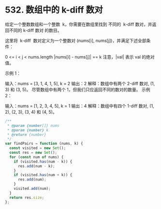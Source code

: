 # 532. 数组中的 k-diff 数对

给定一个整数数组和一个整数  k，你需要在数组里找到 不同的  k-diff 数对，并返回不同的 k-diff 数对 的数目。

这里将  k-diff  数对定义为一个整数对 (nums[i], nums[j])，并满足下述全部条件：

0 <= i < j < nums.length
|nums[i] - nums[j]| == k
注意，|val| 表示 val 的绝对值。

示例 1：

输入：nums = [3, 1, 4, 1, 5], k = 2
输出：2
解释：数组中有两个 2-diff 数对, (1, 3) 和 (3, 5)。
尽管数组中有两个 1，但我们只应返回不同的数对的数量。
示例 2：

输入：nums = [1, 2, 3, 4, 5], k = 1
输出：4
解释：数组中有四个 1-diff 数对, (1, 2), (2, 3), (3, 4) 和 (4, 5)。

```js
/**
 * @param {number[]} nums
 * @param {number} k
 * @return {number}
 */
var findPairs = function (nums, k) {
  const visited = new Set();
  const res = new Set();
  for (const num of nums) {
    if (visited.has(num - k)) {
      res.add(num - k);
    }
    if (visited.has(num + k)) {
      res.add(num);
    }
    visited.add(num);
  }
  return res.size;
};
```
